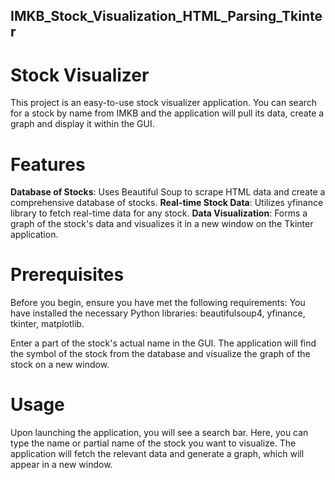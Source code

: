 ## IMKB_Stock_Visualization_HTML_Parsing_Tkinter


# Stock Visualizer

This project is an easy-to-use stock visualizer application. You can search for a stock by name from IMKB and the application will pull its data, create a graph and display it within the GUI.

# Features

__Database of Stocks__: Uses Beautiful Soup to scrape HTML data and create a comprehensive database of stocks.
__Real-time Stock Data__: Utilizes yfinance library to fetch real-time data for any stock.
__Data Visualization__: Forms a graph of the stock's data and visualizes it in a new window on the Tkinter application.


# Prerequisites
Before you begin, ensure you have met the following requirements:
You have installed the necessary Python libraries: beautifulsoup4, yfinance, tkinter, matplotlib.

Enter a part of the stock's actual name in the GUI. The application will find the symbol of the stock from the database and visualize the graph of the stock on a new window.

# Usage
Upon launching the application, you will see a search bar. Here, you can type the name or partial name of the stock you want to visualize. The application will fetch the relevant data and generate a graph, which will appear in a new window.

